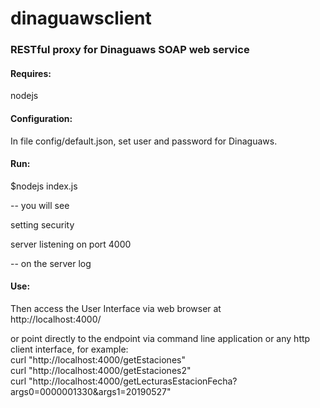 # dinaguawsclient

### RESTful proxy for Dinaguaws SOAP web service

#### Requires:

nodejs

#### Configuration:

In file config/default.json, set user and password for Dinaguaws.

#### Run:

$nodejs index.js

-- you will see

setting security

server listening on port 4000

-- on the server log

#### Use:
Then access the User Interface via web browser at  
http://localhost:4000/

or point directly to the endpoint via command line application or any http client interface, for example:  
curl "http://localhost:4000/getEstaciones"  
curl "http://localhost:4000/getEstaciones2"  
curl "http://localhost:4000/getLecturasEstacionFecha?args0=0000001330&args1=20190527"
